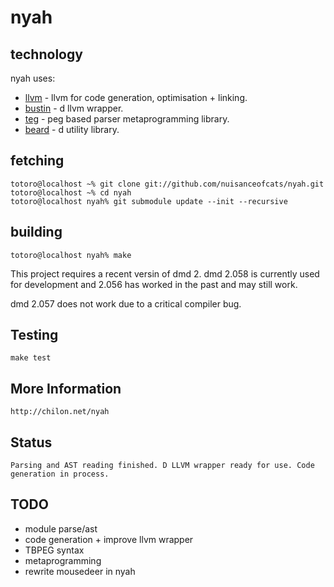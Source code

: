 # nyah

## technology

nyah uses:
 * [llvm](http://llvm.org) - llvm for code generation, optimisation + linking.
 * [bustin](https://github.com/nuisanceofcats/bustin) - d llvm wrapper.
 * [teg](https://github.com/nuisanceofcats/teg) - peg based parser metaprogramming library.
 * [beard](https://github.com/nuisanceofcats/beard) - d utility library.

## fetching
    totoro@localhost ~% git clone git://github.com/nuisanceofcats/nyah.git
    totoro@localhost ~% cd nyah
    totoro@localhost nyah% git submodule update --init --recursive

## building
    totoro@localhost nyah% make

This project requires a recent versin of dmd 2.
dmd 2.058 is currently used for development and 2.056 has worked in the past
and may still work.

dmd 2.057 does not work due to a critical compiler bug.

## Testing
    make test

## More Information
    http://chilon.net/nyah

## Status
    Parsing and AST reading finished. D LLVM wrapper ready for use. Code generation in process.

## TODO
 * module parse/ast
 * code generation + improve llvm wrapper
 * TBPEG syntax
 * metaprogramming
 * rewrite mousedeer in nyah
